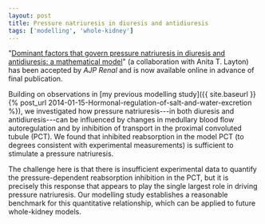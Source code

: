 ```yaml
---
layout: post
title: Pressure natriuresis in diuresis and antidiuresis
tags: ['modelling', 'whole-kidney']
---
```


"[Dominant factors that govern pressure natriuresis in diuresis and
antidiuresis: a mathematical
model](http://dx.doi.org/10.1152/ajprenal.00500.2013)"
(a collaboration with Anita T.&nbsp;Layton) has been accepted by *AJP Renal*
and is now available online in advance of final publication.

Building on observations in [my previous modelling
study]({{ site.baseurl }}{% post_url 2014-01-15-Hormonal-regulation-of-salt-and-water-excretion %}),
we investigated how pressure natriuresis---in both diuresis and
antidiuresis---can be influenced by changes in medullary blood flow
autoregulation and by inhibition of transport in the proximal convoluted
tubule (PCT).
We found that inhibited reabsorption in the model PCT (to degrees consistent
with experimental measurements) is sufficient to stimulate a pressure
natriuresis.

The challenge here is that there is insufficient experimental data to
quantify the pressure-dependent reabsorption inhibition in the PCT, but it
is precisely this response that appears to play the single largest role in
driving pressure natriuresis.
Our modelling study establishes a reasonable benchmark for this quantitative
relationship, which can be applied to future whole-kidney models.
